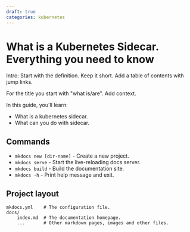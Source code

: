 ```yaml
---
draft: true
categories: kubernetes
---
```

# What is a Kubernetes Sidecar. Everything you need to know

Intro: Start with the definition. Keep it short. Add a table of contents with jump links.

For the title you start with "what is/are". Add context.

In this guide, you'll learn:

* What is a kubernetes sidecar.
* What can you do with sidecar.

## Commands

* `mkdocs new [dir-name]` - Create a new project.
* `mkdocs serve` - Start the live-reloading docs server.
* `mkdocs build` - Build the documentation site.
* `mkdocs -h` - Print help message and exit.

## Project layout

    mkdocs.yml    # The configuration file.
    docs/
        index.md  # The documentation homepage.
        ...       # Other markdown pages, images and other files.
